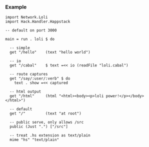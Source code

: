 ### Example

    import Network.Loli
    import Hack.Handler.Happstack
    
    -- default on port 3000
    
    main = run . loli $ do

      -- simple
      get "/hello"    (text "hello world")
      
      -- io
      get "/cabal"    $ text =<< io (readFile "loli.cabal")

      -- route captures
      get "/say/:user/:verb" $ do
        text . show =<< captured

      -- html output
      get "/html"     (html "<html><body><p>loli power!</p></body></html>")

      -- default
      get "/"         (text "at root")

      -- public serve, only allows /src
      public (Just ".") ["/src"]
      
      -- treat .hs extension as text/plain
      mime "hs" "text/plain"
